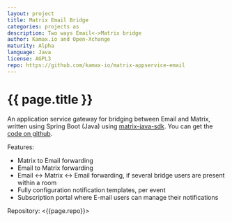 ```yaml
---
layout: project
title: Matrix Email Bridge
categories: projects as
description: Two ways Email<->Matrix bridge
author: Kamax.io and Open-Xchange
maturity: Alpha
language: Java
license: AGPL3
repo: https://github.com/kamax-io/matrix-appservice-email
---
```


# {{ page.title }}
An application service gateway for bridging between Email and Matrix, written using Spring Boot (Java) using [matrix-java-sdk](https://github.com/kamax-io/matrix-java-sdk). 
You can get the [code on github](https://github.com/kamax-io/matrix-appservice-email).

Features:
- Matrix to Email forwarding
- Email to Matrix forwarding
- Email <-> Matrix <-> Email forwarding, if several bridge users are present within a room
- Fully configuration notification templates, per event
- Subscription portal where E-mail users can manage their notifications

Repository: <{{page.repo}}>
